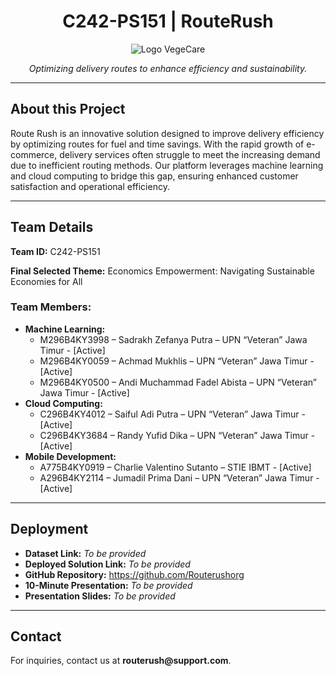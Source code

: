 <!DOCTYPE html>
<html lang="en">
<head>
  <meta charset="UTF-8">
  <meta name="viewport" content="width=device-width, initial-scale=1.0">
</head>
<body>
<div align="center">
  <h1>C242-PS151 | RouteRush</h1>
  <img src="https://github.com/user-attachments/assets/62876220-a20a-473f-8e46-8e464df8d1c0" alt="Logo VegeCare">
  <p> 
    <i>Optimizing delivery routes to enhance efficiency and sustainability.</i>
  </p>
</div>

  <hr>

  <h2>About this Project</h2>
  <p>
    Route Rush is an innovative solution designed to improve delivery efficiency by optimizing routes for fuel and time savings. With the rapid growth of e-commerce, delivery services often struggle to meet the increasing demand due to inefficient routing methods. Our platform leverages machine learning and cloud computing to bridge this gap, ensuring enhanced customer satisfaction and operational efficiency.
  </p>

  <hr>

  <h2>Team Details</h2>
  <p><b>Team ID:</b> C242-PS151</p>
  <p><b>Final Selected Theme:</b> Economics Empowerment: Navigating Sustainable Economies for All</p>

  <h3>Team Members:</h3>
  <ul>
    <li><b>Machine Learning:</b>
      <ul>
        <li>M296B4KY3998 – Sadrakh Zefanya Putra – UPN “Veteran” Jawa Timur - [Active]</li>
        <li>M296B4KY0059 – Achmad Mukhlis – UPN “Veteran” Jawa Timur - [Active]</li>
        <li>M296B4KY0500 – Andi Muchammad Fadel Abista – UPN “Veteran” Jawa Timur - [Active]</li>
      </ul>
    </li>
    <li><b>Cloud Computing:</b>
      <ul>
        <li>C296B4KY4012 – Saiful Adi Putra – UPN “Veteran” Jawa Timur - [Active]</li>
        <li>C296B4KY3684 – Randy Yufid Dika – UPN “Veteran” Jawa Timur - [Active]</li>
      </ul>
    </li>
    <li><b>Mobile Development:</b>
      <ul>
        <li>A775B4KY0919 – Charlie Valentino Sutanto – STIE IBMT - [Active]</li>
        <li>A296B4KY2114 – Jumadil Prima Dani – UPN “Veteran” Jawa Timur - [Active]</li>
      </ul>
    </li>
  </ul>

  <hr>

  <h2>Deployment</h2>
  <ul>
    <li><b>Dataset Link:</b> <i>To be provided</i></li>
    <li><b>Deployed Solution Link:</b> <i>To be provided</i></li>
    <li><b>GitHub Repository:</b> <a href="https://github.com/Routerushorg">https://github.com/Routerushorg</a></li>
    <li><b>10-Minute Presentation:</b> <i>To be provided</i></li>
    <li><b>Presentation Slides:</b> <i>To be provided</i></li>
  </ul>

  <hr>

  <h2>Contact</h2>
  <p>For inquiries, contact us at <b>routerush@support.com</b>.</p>
</body>
</html>

